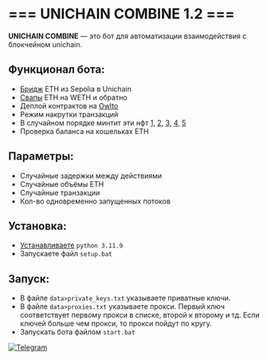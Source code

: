 # === UNICHAIN COMBINE 1.2 ===

**UNICHAIN COMBINE** — это бот для автоматизации взаимодействия с блокчейном unichain.  

## Функционал бота:  
- [Бридж](https://superbridge.app/unichain-sepolia) ETH из Sepolia в Unichain  
- [Свапы](https://app.uniswap.org/) ETH на WETH и обратно  
- Деплой контрактов на [Owlto](https://owlto.finance/deploy/?chain=Unichain)  
- Режим накрутки транзакций
- В случайном порядке минтит эти нфт [1,](https://morkie.xyz/alien) [2,](https://morkie.xyz/unicorn) [3,](https://morkie.xyz/europa) [4,](https://nerzo.xyz/unicorn) [5](https://morkie.xyz/unicorn2)
- Проверка баланса на кошельках ETH

## Параметры:  
- Случайные задержки между действиями
- Случайные объёмы ETH
- Случайные транзакции
- Кол-во одновременно запущенных потоков

## Установка:  
- [Устанавливаете](https://www.python.org/downloads/) `python 3.11.9`  
- Запускаете файл `setup.bat`

## Запуск:  
- В файле `data>private_keys.txt` указываете приватные ключи.  
- В файле `data>proxies.txt` указываете прокси. Первый ключ соответствует первому прокси в списке, второй к второму и тд. Если ключей больше чем прокси, то прокси пойдут по кругу.  
- Запускать бота файлом `start.bat`  

[![Telegram](https://img.shields.io/badge/-Telegram-090909?style=for-the-badge&logo=telegram&logoColor=27A0D9&color=02223b)](https://t.me/next_softs)
